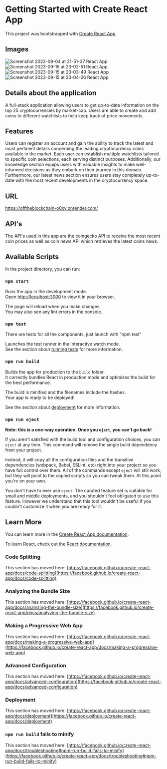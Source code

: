 # Getting Started with Create React App

This project was bootstrapped with [Create React App](https://github.com/facebook/create-react-app).

## Images

![Screenshot 2023-09-04 at 21-51-37 React App](https://github.com/JPMora89/OffTheBlockChain/assets/110551396/c341bd00-a6e7-4bd4-9e20-c71c6ef85d0a)
![Screenshot 2023-09-15 at 23-02-51 React App](https://github.com/JPMora89/OffTheBlockChain/assets/110551396/e6cd959f-cca7-4cd7-9f06-01a0cb9281aa)
![Screenshot 2023-09-15 at 23-03-49 React App](https://github.com/JPMora89/OffTheBlockChain/assets/110551396/4f01ff34-2793-415d-b317-3f5a90f72aa4)
![Screenshot 2023-09-15 at 23-04-26 React App](https://github.com/JPMora89/OffTheBlockChain/assets/110551396/3fbe435c-1c30-4b3c-ba13-5243b139b470)






## Details about the application
A full-stack application allowing users to get up-to-date information on the top 25 cryptocurrencies by market-cap. Users are able to create and add coins to different watchlists to help keep track of price movements.

## Features

Users can register an account and gain the ability to track the latest and most pertinent details concerning the leading cryptocurrency coins available in the market. Each user can establish multiple watchlists tailored to specific coin selections, each serving distinct purposes. Additionally, our knowledge section equips users with valuable insights to make well-informed decisions as they embark on their journey in this domain. Furthermore, our latest news section ensures users stay completely up-to-date with the most recent developments in the cryptocurrency space.

## URL

https://offtheblockchain-o0xy.onrender.com/

## API's

The API's used in this app are the coingecko API to receive the most recent coin prices as well as coin news API which retrieves the latest coins news.  

## Available Scripts

In the project directory, you can run:

### `npm start`

Runs the app in the development mode.\
Open [http://localhost:3000](http://localhost:3000) to view it in your browser.

The page will reload when you make changes.\
You may also see any lint errors in the console.

### `npm test`

There are tests for all the components, just launch with "npm test"

Launches the test runner in the interactive watch mode.\
See the section about [running tests](https://facebook.github.io/create-react-app/docs/running-tests) for more information.

### `npm run build`

Builds the app for production to the `build` folder.\
It correctly bundles React in production mode and optimizes the build for the best performance.

The build is minified and the filenames include the hashes.\
Your app is ready to be deployed!

See the section about [deployment](https://facebook.github.io/create-react-app/docs/deployment) for more information.

### `npm run eject`

**Note: this is a one-way operation. Once you `eject`, you can't go back!**

If you aren't satisfied with the build tool and configuration choices, you can `eject` at any time. This command will remove the single build dependency from your project.

Instead, it will copy all the configuration files and the transitive dependencies (webpack, Babel, ESLint, etc) right into your project so you have full control over them. All of the commands except `eject` will still work, but they will point to the copied scripts so you can tweak them. At this point you're on your own.

You don't have to ever use `eject`. The curated feature set is suitable for small and middle deployments, and you shouldn't feel obligated to use this feature. However we understand that this tool wouldn't be useful if you couldn't customize it when you are ready for it.

## Learn More

You can learn more in the [Create React App documentation](https://facebook.github.io/create-react-app/docs/getting-started).

To learn React, check out the [React documentation](https://reactjs.org/).

### Code Splitting

This section has moved here: [https://facebook.github.io/create-react-app/docs/code-splitting](https://facebook.github.io/create-react-app/docs/code-splitting)

### Analyzing the Bundle Size

This section has moved here: [https://facebook.github.io/create-react-app/docs/analyzing-the-bundle-size](https://facebook.github.io/create-react-app/docs/analyzing-the-bundle-size)

### Making a Progressive Web App

This section has moved here: [https://facebook.github.io/create-react-app/docs/making-a-progressive-web-app](https://facebook.github.io/create-react-app/docs/making-a-progressive-web-app)

### Advanced Configuration

This section has moved here: [https://facebook.github.io/create-react-app/docs/advanced-configuration](https://facebook.github.io/create-react-app/docs/advanced-configuration)

### Deployment

This section has moved here: [https://facebook.github.io/create-react-app/docs/deployment](https://facebook.github.io/create-react-app/docs/deployment)

### `npm run build` fails to minify

This section has moved here: [https://facebook.github.io/create-react-app/docs/troubleshooting#npm-run-build-fails-to-minify](https://facebook.github.io/create-react-app/docs/troubleshooting#npm-run-build-fails-to-minify)
